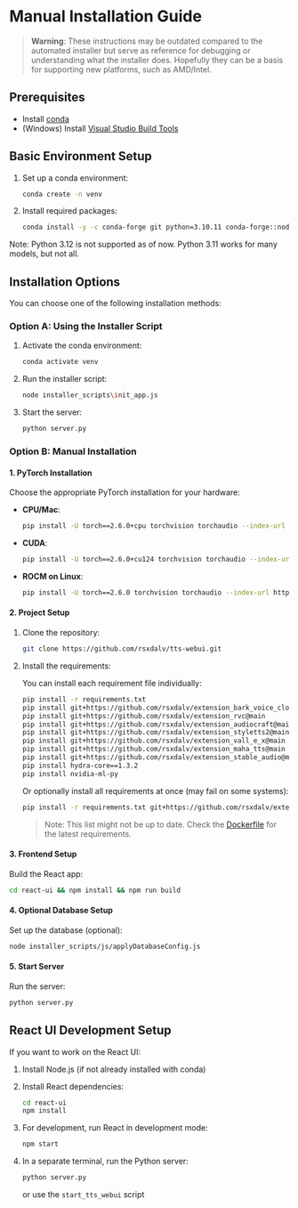 # Manual Installation Guide

> **Warning**: These instructions may be outdated compared to the automated installer but serve as reference for debugging or understanding what the installer does. Hopefully they can be a basis for supporting new platforms, such as AMD/Intel.

## Prerequisites

- Install [conda](https://docs.conda.io/projects/conda/en/latest/user-guide/install/index.html)
- (Windows) Install [Visual Studio Build Tools](https://visualstudio.microsoft.com/visual-cpp-build-tools/)

## Basic Environment Setup

1. Set up a conda environment:
   ```bash
   conda create -n venv
   ```

2. Install required packages:
   ```bash
   conda install -y -c conda-forge git python=3.10.11 conda-forge::nodejs=22.9.0 conda conda-forge::uv=0.4.17 ninja conda-forge::postgresql=16.4 conda-forge::vswhere "conda-forge::ffmpeg=4.4.2[build=lgpl*]"
   ```

Note: Python 3.12 is not supported as of now. Python 3.11 works for many models, but not all.

## Installation Options

You can choose one of the following installation methods:

### Option A: Using the Installer Script

1. Activate the conda environment:
   ```bash
   conda activate venv
   ```

2. Run the installer script:
   ```bash
   node installer_scripts\init_app.js
   ```

3. Start the server:
   ```bash
   python server.py
   ```

### Option B: Manual Installation

#### 1. PyTorch Installation

Choose the appropriate PyTorch installation for your hardware:

- **CPU/Mac**:
  ```bash
  pip install -U torch==2.6.0+cpu torchvision torchaudio --index-url https://download.pytorch.org/whl/cpu
  ```

- **CUDA**:
  ```bash
  pip install -U torch==2.6.0+cu124 torchvision torchaudio --index-url https://download.pytorch.org/whl/cu124
  ```

- **ROCM on Linux**:
  ```bash
  pip install -U torch==2.6.0 torchvision torchaudio --index-url https://download.pytorch.org/whl/rocm6.0
  ```

#### 2. Project Setup

1. Clone the repository:
   ```bash
   git clone https://github.com/rsxdalv/tts-webui.git
   ```

2. Install the requirements:

   You can install each requirement file individually:
   ```bash
   pip install -r requirements.txt
   pip install git+https://github.com/rsxdalv/extension_bark_voice_clone@main
   pip install git+https://github.com/rsxdalv/extension_rvc@main
   pip install git+https://github.com/rsxdalv/extension_audiocraft@main
   pip install git+https://github.com/rsxdalv/extension_styletts2@main
   pip install git+https://github.com/rsxdalv/extension_vall_e_x@main
   pip install git+https://github.com/rsxdalv/extension_maha_tts@main
   pip install git+https://github.com/rsxdalv/extension_stable_audio@main
   pip install hydra-core==1.3.2
   pip install nvidia-ml-py
   ```

   Or optionally install all requirements at once (may fail on some systems):
   ```bash
   pip install -r requirements.txt git+https://github.com/rsxdalv/extension_audiocraft@main git+https://github.com/rsxdalv/extension_bark_voice_clone@main git+https://github.com/rsxdalv/extension_maha_tts@main git+https://github.com/rsxdalv/extension_rvc@main git+https://github.com/rsxdalv/extension_stable_audio@main git+https://github.com/rsxdalv/extension_styletts2@main git+https://github.com/rsxdalv/extension_vall_e_x@main hydra-core==1.3.2 nvidia-ml-py
   ```

   > Note: This list might not be up to date. Check the [Dockerfile](https://github.com/rsxdalv/tts-webui/blob/main/Dockerfile#L39-L40) for the latest requirements.

#### 3. Frontend Setup

Build the React app:
```bash
cd react-ui && npm install && npm run build
```

#### 4. Optional Database Setup

Set up the database (optional):
```bash
node installer_scripts/js/applyDatabaseConfig.js
```

#### 5. Start Server

Run the server:
```bash
python server.py
```

## React UI Development Setup

If you want to work on the React UI:

1. Install Node.js (if not already installed with conda)

2. Install React dependencies:
   ```bash
   cd react-ui
   npm install
   ```

3. For development, run React in development mode:
   ```bash
   npm start
   ```

4. In a separate terminal, run the Python server:
   ```bash
   python server.py
   ```
   or use the `start_tts_webui` script
